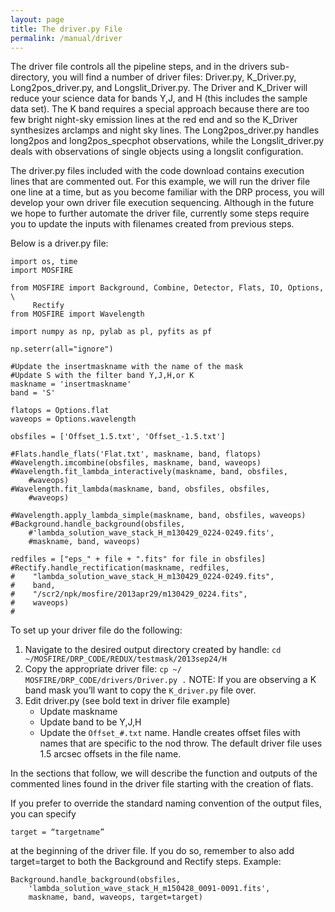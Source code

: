 ```yaml
---
layout: page
title: The driver.py File
permalink: /manual/driver
---
```


The driver file controls all the pipeline steps, and in the drivers sub-directory, you will find a number of driver files: Driver.py, K_Driver.py, Long2pos_driver.py, and Longslit_Driver.py. The Driver and K_Driver will reduce your science data for bands Y,J, and H (this includes the sample data set). The K band requires a special approach because there are too few bright night-sky emission lines at the red end and so the K_Driver synthesizes arclamps and night sky lines. The Long2pos_driver.py handles long2pos and long2pos_specphot observations, while the Longslit_driver.py deals with observations of single objects using a longslit configuration.
 
The driver.py files included with the code download contains execution lines that are commented out. For this example, we will run the driver file one line at a time, but as you become familiar with the DRP process, you will develop your own driver file execution sequencing. Although in the future we hope to further automate the driver file, currently some steps require you to update the inputs with filenames created from previous steps. 

Below is a driver.py file:

    import os, time
    import MOSFIRE
    
    from MOSFIRE import Background, Combine, Detector, Flats, IO, Options, \
         Rectify
    from MOSFIRE import Wavelength
    
    import numpy as np, pylab as pl, pyfits as pf
    
    np.seterr(all="ignore")
    
    #Update the insertmaskname with the name of the mask
    #Update S with the filter band Y,J,H,or K
    maskname = 'insertmaskname'
    band = 'S'    
    
    flatops = Options.flat
    waveops = Options.wavelength
    
    obsfiles = ['Offset_1.5.txt', 'Offset_-1.5.txt']
    
    #Flats.handle_flats('Flat.txt', maskname, band, flatops)
    #Wavelength.imcombine(obsfiles, maskname, band, waveops)
    #Wavelength.fit_lambda_interactively(maskname, band, obsfiles,
        #waveops)
    #Wavelength.fit_lambda(maskname, band, obsfiles, obsfiles,
        #waveops)

    #Wavelength.apply_lambda_simple(maskname, band, obsfiles, waveops)
    #Background.handle_background(obsfiles,
        #'lambda_solution_wave_stack_H_m130429_0224-0249.fits',
        #maskname, band, waveops)

    redfiles = ["eps_" + file + ".fits" for file in obsfiles]
    #Rectify.handle_rectification(maskname, redfiles,
    #    "lambda_solution_wave_stack_H_m130429_0224-0249.fits",
    #    band, 
    #    "/scr2/npk/mosfire/2013apr29/m130429_0224.fits",
    #    waveops)
    #

To set up your driver file do the following:

1. Navigate to the desired output directory created by handle: `cd ~/MOSFIRE/DRP_CODE/REDUX/testmask/2013sep24/H`
2. Copy the appropriate driver file: `cp ~/ MOSFIRE/DRP_CODE/drivers/Driver.py .`  NOTE: If you are observing a K band mask you’ll want to copy the `K_driver.py` file over.
3. Edit driver.py (see bold text in driver file example)
    * Update maskname
    * Update band to be Y,J,H
    * Update the `Offset_#.txt` name. Handle creates offset files with names that are specific to the nod throw. The default driver file uses 1.5 arcsec offsets in the file name. 

In the sections that follow, we will describe the function and outputs of the commented lines found in the driver file starting with the creation of flats.

If you prefer to override the standard naming convention of the output files, you can specify

    target = “targetname” 

at the beginning of the driver file. If you do so, remember to also add target=target to both the Background and Rectify steps. Example:

    Background.handle_background(obsfiles,
        'lambda_solution_wave_stack_H_m150428_0091-0091.fits',
        maskname, band, waveops, target=target)










